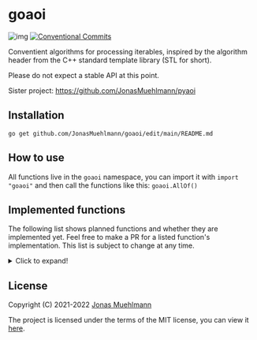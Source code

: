 # goaoi
![img](https://img.shields.io/badge/semver-2.0.0-green) [![Conventional Commits](https://img.shields.io/badge/Conventional%20Commits-1.0.0-yellow.svg)](https://conventionalcommits.org)

Conventient algorithms for processing iterables, inspired by the algorithm header from the C++ standard template library (STL for short).

Please do not expect a stable API at this point.

Sister project: https://github.com/JonasMuehlmann/pyaoi

## Installation

```go get github.com/JonasMuehlmann/goaoi/edit/main/README.md```

## How to use

All functions live in the ```goaoi``` namespace, you can import it with ```import "goaoi"``` and then call the functions
like this: ```goaoi.AllOf()```

## Implemented functions

The following list shows planned functions and whether they are implemented yet. Feel free to make a PR for a listed
function's implementation. This list is subject to change at any time.
<details> <summary>Click to expand!</summary>
<p>

### Non-modifying sequence operations

- [x] all_of
- [x] any_of
- [x] none_of


- [x] for_each

- [x] count
- [x] count_if

- [x] mismatch

- [x] find
- [x] find_if
- [x] find_end
- [x] find_first_of
- [x] adjacent_find


- [x] copy_replace
- [x] copy_replace_if
- [x] copy_replace_if_not
  
- [ ] copy_except
- [ ] copy_except_if
- [ ] copy_except_if_not

### Modifying sequence operations

- [ ] fill
- [ ] fill_n


- [ ] transform
- [ ] transform_n


- [ ] rotate


- [ ] shift_left
- [ ] shift_right


- [ ] random_shuffle
- [ ] shuffle


- [ ] sample


- [ ] unique
- [ ] unique_copy

### Partitioning operations

- [ ] is_partitioned


- [ ] partition
- [ ] partition_copy


- [ ] stable_partition


- [ ] partition_point

### Sorting operations

- [ ] is_sorted
- [ ] is_sorted_until


- [ ] partial_sort
- [ ] partial_sort_copy
- [ ] stable_sort
- [ ] nth_element

### Binary search operations (on sorted ranges)

- [ ] lower_bound
- [ ] upper_bound


- [ ] binary_search


- [ ] equal_range

### Other operations on sorted ranges

- [ ] merge
- [ ] implace_merge

### Set operations (on sorted ranges)

- [ ] includes


- [ ] set_difference
- [ ] set_intersection
- [ ] set_symmetric_difference
- [ ] set_union

### Heap operations

- [ ] is_heap
- [ ] is_heap_until


- [ ] make_heap


- [ ] push_heap


- [ ] pop_heap


- [ ] sort_heap

### Minimum/maximum operations

- [ ] max_index
- [ ] min_index
- [ ] minmax
- [ ] minmax_index


- [ ] clamp

### Comparison operations

- [ ] lexicographical_compare
- [ ] lexicographical_compare_threeway

### Permutation operations

- [ ] is_permutation


- [ ] next_permutation
- [ ] prev_permutation
</p>
</details>

## License
Copyright (C) 2021-2022 [Jonas Muehlmann](https://github.com/JonasMuehlmann)
 
The project is licensed under the terms of the MIT license, you can view it [here](LICENSE.md).
